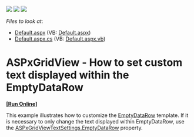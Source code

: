 <!-- default badges list -->
![](https://img.shields.io/endpoint?url=https://codecentral.devexpress.com/api/v1/VersionRange/128535422/13.1.4%2B)
[![](https://img.shields.io/badge/Open_in_DevExpress_Support_Center-FF7200?style=flat-square&logo=DevExpress&logoColor=white)](https://supportcenter.devexpress.com/ticket/details/E3590)
[![](https://img.shields.io/badge/📖_How_to_use_DevExpress_Examples-e9f6fc?style=flat-square)](https://docs.devexpress.com/GeneralInformation/403183)
<!-- default badges end -->
<!-- default file list -->
*Files to look at*:

* [Default.aspx](./CS/WebSite/Default.aspx) (VB: [Default.aspx](./VB/WebSite/Default.aspx))
* [Default.aspx.cs](./CS/WebSite/Default.aspx.cs) (VB: [Default.aspx.vb](./VB/WebSite/Default.aspx.vb))
<!-- default file list end -->
# ASPxGridView - How to set custom text displayed within the EmptyDataRow
<!-- run online -->
**[[Run Online]](https://codecentral.devexpress.com/e3590/)**
<!-- run online end -->


<p>This example illustrates how to customize the <a href="http://documentation.devexpress.com/#AspNet/DevExpressWebASPxGridViewGridViewTemplates_EmptyDataRowtopic"><u>EmptyDataRow</u></a> template.  If it is necessary to only change the text displayed within EmptyDataRow, use the <a href="http://documentation.devexpress.com/#AspNet/DevExpressWebASPxGridViewASPxGridViewTextSettings_EmptyDataRowtopic"><u>ASPxGridViewTextSettings.EmptyDataRow</u></a> property.</p><br />


<br/>


